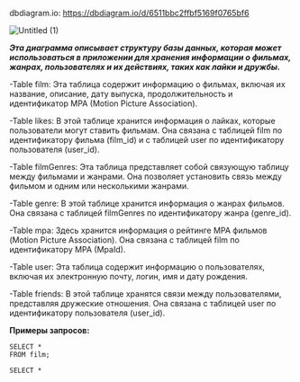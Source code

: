 dbdiagram.io: https://dbdiagram.io/d/6511bbc2ffbf5169f0765bf6

![Untitled (1)](https://github.com/iamAlimzhan/java-filmorate/assets/120095829/d81fc5f2-e412-4536-bf1a-e19d6c3b6230)




***Эта диаграмма описывает структуру базы данных, которая может использоваться в приложении для хранения информации
о фильмах, жанрах, пользователях и их действиях, таких как лайки и дружбы.***

-Table film: Эта таблица содержит информацию о фильмах, включая их название, описание, дату выпуска, продолжительность и
идентификатор MPA (Motion Picture Association).

-Table likes: В этой таблице хранится информация о лайках, которые пользователи могут ставить фильмам. Она связана с
таблицей film по идентификатору фильма (film_id) и с таблицей user по идентификатору пользователя (user_id).

-Table filmGenres: Эта таблица представляет собой связующую таблицу между фильмами и жанрами. Она позволяет установить
связь между фильмом и одним или несколькими жанрами.

-Table genre: В этой таблице хранится информация о жанрах фильмов. Она связана с таблицей filmGenres по идентификатору
жанра (genre_id).

-Table mpa: Здесь хранится информация о рейтинге MPA фильмов (Motion Picture Association). Она связана с таблицей film
по идентификатору MPA (MpaId).

-Table user: Эта таблица содержит информацию о пользователях, включая их электронную почту, логин, имя и дату рождения.

-Table friends: В этой таблице хранятся связи между пользователями, представляя дружеские отношения. Она связана с
таблицей user по идентификатору пользователя (user_id).

**Примеры запросов:**
```
SELECT *
FROM film;
```
```
SELECT *